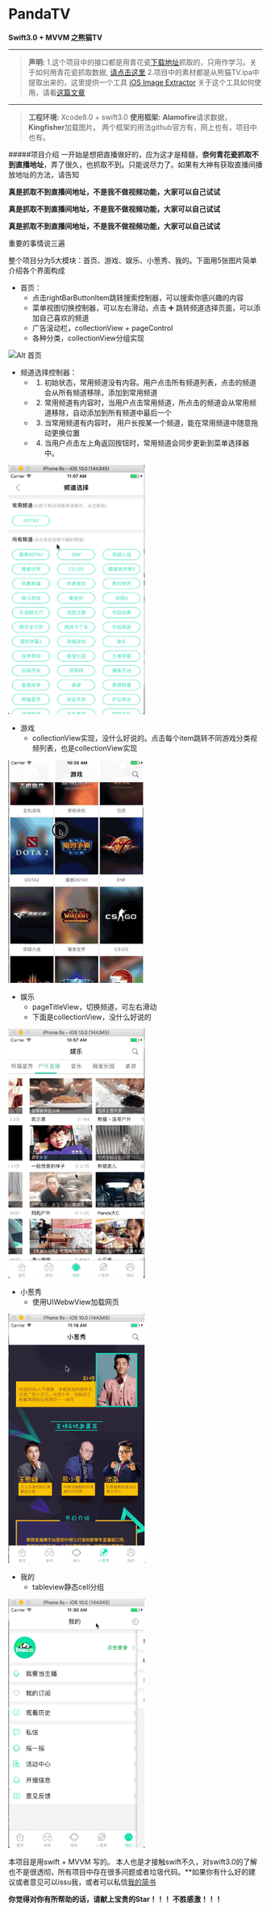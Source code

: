 # PandaTV
**Swift3.0 + MVVM 之熊猫TV**

****
>**声明:** 1.这个项目中的接口都是用青花瓷[下载地址](https://pan.baidu.com/s/1pL6ClBX)抓取的，只用作学习。关于如何用青花瓷抓取数据, [请点击这里](http://www.cnblogs.com/dsxniubility/p/4621314.html)
> 2.项目中的素材都是从熊猫TV.ipa中提取出来的，这里提供一个工具 [iOS Image Extractor](https://github.com/devcxm/iOS-Images-Extractor) 关于这个工具如何使用，请看[这篇文章](http://blog.csdn.net/github_33362155/article/details/51206299)
****
> **工程环境:** Xcode8.0 + swift3.0
> **使用框架:** **Alamofire**请求数据，**Kingfisher**加载图片。 两个框架的用法github官方有，网上也有，项目中也有。

#####项目介绍
一开始是想把直播做好的，应为这才是精髓，**奈何青花瓷抓取不到直播地址**，弄了很久，也抓取不到。只能说尽力了。如果有大神有获取直播间播放地址的方法，请告知

**真是抓取不到直播间地址，不是我不做视频功能，大家可以自己试试**

**真是抓取不到直播间地址，不是我不做视频功能，大家可以自己试试**

**真是抓取不到直播间地址，不是我不做视频功能，大家可以自己试试**

重要的事情说三遍

整个项目分为5大模块：首页、游戏、娱乐、小葱秀、我的。下面用5张图片简单介绍各个界面构成

- 首页：
	- 点击rightBarButtonItem跳转搜索控制器，可以搜索你感兴趣的内容
	- 菜单视图切换控制器，可以左右滑动，点击 ➕ 跳转频道选择页面，可以添加自己喜欢的频道
	- 广告滚动栏，collectionView + pageControl
	- 各种分类，collectionView分组实现

![Alt 首页](./XMTV/屏幕截图/首页.gif)

- 频道选择控制器：
	- 1. 初始状态，常用频道没有内容。用户点击所有频道列表，点击的频道会从所有频道移除，添加到常用频道
	- 2. 常用频道有内容时，当用户点击常用频道，所点击的频道会从常用频道移除，自动添加到所有频道中最后一个
	- 3. 当常用频道有内容时， 用户长按某一个频道，能在常用频道中随意拖动更换位置
	- 4. 当用户点击左上角返回按钮时，常用频道会同步更新到菜单选择器中。

![频道列表截图](./XMTV/屏幕截图/频道列表.gif) 

- 游戏
	- collectionView实现，没什么好说的。点击每个item跳转不同游戏分类视频列表，也是collectionView实现

![游戏截图](./XMTV/屏幕截图/游戏.gif)

- 娱乐
	- pageTitleView，切换频道，可左右滑动
	- 下面是collectionView，没什么好说的 

![娱乐截图](./XMTV/屏幕截图/娱乐.gif)

- 小葱秀
	- 使用UIWebwView加载网页
	
![小葱秀截图](./XMTV/屏幕截图/小葱秀.gif)

- 我的
	- tableview静态cell分组 

![我的截图](./XMTV/屏幕截图/我的.gif)

本项目是用swift + MVVM 写的。 本人也是才接触swift不久，对swift3.0的了解也不是很透彻，所有项目中存在很多问题或者垃圾代码。**如果你有什么好的建议或者意见可以issu我，或者可以私信[我的简书](http://www.jianshu.com/u/66a861134217)

**你觉得对你有所帮助的话，请献上宝贵的Star！！！ 不胜感激！！！**
